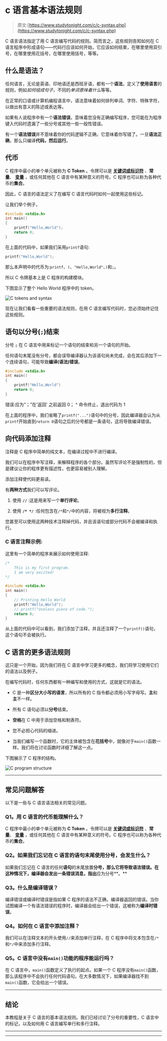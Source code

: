 # c 语言基本语法规则

> 原文:[https://www.studytonight.com/c/c-syntax.php](https://www.studytonight.com/c/c-syntax.php)

C 语言语法指定了用 C 语言编写代码的规则。简而言之，这些规则告知如何在 C 语言程序中形成语句——代码行应该如何开始，它应该如何结束，在哪里使用双引号，在哪里使用花括号，在哪里使用括号，等等。

## 什么是语法？

任何语言，无论是英语、印地语还是西班牙语，都有一个**语法**，定义了**使用语言**的规则，例如*如何组成句子*，不同的*单词意味着什么*等等。

在正常的口语或计算机编程语言中，语法意味着如何排列单词、字符、特殊字符，以做出有意义的陈述或表达等。

如果有人说程序中有一个**语法错误**，意味着您没有正确编写程序，您可能在为程序键入代码时遗漏了一些分号或其他一些一般性错误。

有一个**语法错误**并不意味着你的代码逻辑不正确，它意味着你写错了。一旦**语法正确**，那么只编译**代码，然后运行**。

## 代币

C 程序中最小的单个单元被称为 **C Token** 。令牌可以是 **[关键词或标识符](https://www.studytonight.com/c/keywords-and-identifier.php)** 、**常量**、 **[变量](https://www.studytonight.com/c/variables-in-c.php)** ，或任何其他在 C 语言中有某种意义的符号。C 程序也可以称为各种代币的**集合**。

因此，C 语言的语法定义了在编写 C 语言代码时如何一起使用这些标记。

让我们举个例子，

```cpp
#include <stdio.h>
int main()
{
    printf("Hello,World");
    return 0;
}
```

在上面的代码中，如果我们采用`printf`语句:

```cpp
printf("Hello,World");
```

那么本声明中的代币为:`printf`、`(`、`"Hello,World"`、`)`和`;`。

所以 C 令牌基本上是 C 程序的构建模块。

下图显示了整个 Hello World 程序中的 token。

![C tokens and syntax](img/0aa0655442b25d7655c5aec8f58ddc04.png)

现在让我们看看一些重要的语法规则，在用 C 语言编写代码时，您必须始终记住这些规则。

## 语句以分号(`;`)结束

分号 **`;`** 在 C 语言中用来标记一个语句的结束和另一个语句的开始。

任何语句末尾没有分号，都会误导编译器认为该语句尚未完成，会在其后添加下一个连续语句，可能导致**编译(语法)错误**。

```cpp
#include <stdio.h>
int main()
{
    printf("Hello,World")
    return 0;
}
```

错误:应为“；”在‘返回’
之前返回 0；
^
命令终止，退出代码为 1

在上面的程序中，我们省略了`printf("...")`语句中的分号，因此编译器会认为从`printf`开始直到`return 0`语句之后的分号都是一条语句，这将导致编译错误。

## 向代码添加注释

注释是 C 程序中简单的纯文本，在编译过程中不进行编译。

我们可以在程序中写注释，来解释程序的各个部分。虽然写评论不是强制性的，但是建议让你的程序更有描述性，也更容易被别人理解。

添加注释使代码更易读。

有**两种方式**我们可以写评论。

1.  使用 **`//`** :这是用来写一个**单行评论**。

2.  使用 **`/* */`** :任何包含在`/*`和`*/`中的内容，将被视为**多行注释**。

您甚至可以使用这两种技术注释掉代码，并且该语句或部分代码不会被编译和执行。

### C 语言注释示例:

这里有一个简单的程序来展示如何使用注释:

```cpp
/* 
    This is my first program.
    I am very excited!
*/

#include <stdio.h>
int main()
{
    // Printing Hello World
    printf("Hello,World");
    // printf("Useless piece of code.");
    return 0;
}
```

从上面的代码中可以看到，我们添加了注释，并且还注释了一个`printf()`语句，这个语句不会被执行。

## C 语言的更多语法规则

这只是一个开始，因为我们将在 C 语言中学习更多的概念，我们将学习使用它们的语法以及例子。

在编写代码时，任何东西都有一种编写和使用的方式，这就是它的语法。

*   C 是一种**区分大小写的语言**，所以所有的 C 指令都必须用小写字母写。**主**和**主**不一样。

*   所有 C 语句必须以**分号**结束。

*   **空格**在 C 中用于添加空格和制表符。

*   您不必担心代码的缩进。

*   当我们编写一个函数时，它的主体被包含在**花括号**中，就像对于`main()`函数一样。我们将在讨论函数时详细了解这一点。

下图展示了 C 程序的结构。

![C program structure](img/2b861d4993e7862e7b23e7c47c673beb.png)

* * *

## 常见问题解答

以下是一些与 C 语言语法相关的常见问题。

### Q1。用 C 语言的代币能理解什么？

C 程序中最小的单个单元被称为 **C Token** 。令牌可以是 **[关键词或标识符](https://www.studytonight.com/c/keywords-and-identifier.php)** 、**常量**、 **[变量](https://www.studytonight.com/c/variables-in-c.php)** ，或任何其他在 C 语言中有某种意义的符号。C 程序也可以称为各种代币的**集合**。

### Q2。如果我们忘记在 C 语言的语句末尾使用分号，会发生什么？

如果我们忘记在 C 语言的任何**语句**的末尾放置**分号，那么它将导致语法错误。在这种情况下，编译器会发出一条错误消息，指出**应为分号**。**

### Q3。什么是编译错误？

编译错误或编译时错误是指如果 C 程序的语法不正确，编译器返回的错误。当你试图编译一个有语法错误的程序时，编译器会给出一个错误，这被称为**编译时错误**。

### Q4。如何在 C 语言中添加注释？

我们可以在注释文本的开头使用`//`来添加单行注释，在 C 程序中将文本包含在`/*`和`*/`中来添加多行注释。

### Q5。C 语言中没有`main()`功能的程序能运行吗？

在 C 语言中，`main()`函数定义了执行的起点。如果一个 C 程序没有`main()`函数，那么该程序中不会执行任何代码语句。在大多数情况下，如果编译器找不到`main()`函数，它会给出一个错误。

* * *

## 结论

本教程是关于 C 语言的基本语法规则。我们已经讨论了分号的重要性，C 语言中的标记，以及如何用 C 语言编写单行和多行注释。

* * *

* * *